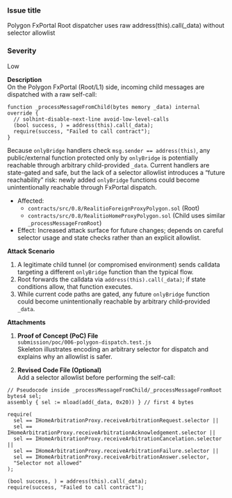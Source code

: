 ### Issue title
Polygon FxPortal Root dispatcher uses raw address(this).call(_data) without selector allowlist

### Severity
Low

**Description**  
On the Polygon FxPortal (Root/L1) side, incoming child messages are dispatched with a raw self-call:
```solidity
function _processMessageFromChild(bytes memory _data) internal override {
  // solhint-disable-next-line avoid-low-level-calls
  (bool success, ) = address(this).call(_data);
  require(success, "Failed to call contract");
}
```
Because `onlyBridge` handlers check `msg.sender == address(this)`, any public/external function protected only by `onlyBridge` is potentially reachable through arbitrary child-provided `_data`. Current handlers are state-gated and safe, but the lack of a selector allowlist introduces a “future reachability” risk: newly added `onlyBridge` functions could become unintentionally reachable through FxPortal dispatch.

- Affected:
  - `contracts/src/0.8/RealitioForeignProxyPolygon.sol` (Root)
  - `contracts/src/0.8/RealitioHomeProxyPolygon.sol` (Child uses similar `_processMessageFromRoot`)
- Effect: Increased attack surface for future changes; depends on careful selector usage and state checks rather than an explicit allowlist.

**Attack Scenario**  
1. A legitimate child tunnel (or compromised environment) sends calldata targeting a different `onlyBridge` function than the typical flow.
2. Root forwards the calldata via `address(this).call(_data)`; if state conditions allow, that function executes.
3. While current code paths are gated, any future `onlyBridge` function could become unintentionally reachable by arbitrary child‑provided `_data`.

**Attachments**

1. **Proof of Concept (PoC) File**  
`submission/poc/006-polygon-dispatch.test.js`  
Skeleton illustrates encoding an arbitrary selector for dispatch and explains why an allowlist is safer.

2. **Revised Code File (Optional)**  
Add a selector allowlist before performing the self-call:
```solidity
// Pseudocode inside _processMessageFromChild/_processMessageFromRoot
bytes4 sel;
assembly { sel := mload(add(_data, 0x20)) } // first 4 bytes

require(
  sel == IHomeArbitrationProxy.receiveArbitrationRequest.selector ||
  sel == IHomeArbitrationProxy.receiveArbitrationAcknowledgement.selector ||
  sel == IHomeArbitrationProxy.receiveArbitrationCancelation.selector ||
  sel == IHomeArbitrationProxy.receiveArbitrationFailure.selector ||
  sel == IHomeArbitrationProxy.receiveArbitrationAnswer.selector,
  "Selector not allowed"
);

(bool success, ) = address(this).call(_data);
require(success, "Failed to call contract");
```
